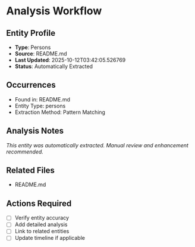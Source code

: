 # Analysis Workflow

## Entity Profile
- **Type**: Persons
- **Source**: README.md
- **Last Updated**: 2025-10-12T03:42:05.526769
- **Status**: Automatically Extracted

## Occurrences
- Found in: README.md
- Entity Type: persons
- Extraction Method: Pattern Matching

## Analysis Notes
*This entity was automatically extracted. Manual review and enhancement recommended.*

## Related Files
- README.md

## Actions Required
- [ ] Verify entity accuracy
- [ ] Add detailed analysis
- [ ] Link to related entities
- [ ] Update timeline if applicable
